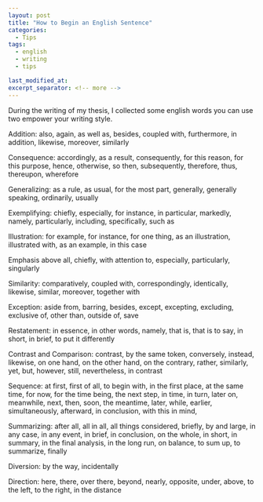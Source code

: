 ```yaml
---
layout: post
title: "How to Begin an English Sentence"
categories:
  - Tips
tags:
  - english
  - writing
  - tips

last_modified_at:
excerpt_separator: <!-- more -->
---
```


During the writing of my thesis, I collected some english words you can use two empower your writing style.

<!-- more -->

Addition:
also, again, as well as, besides, coupled with, furthermore, in addition, likewise, moreover, similarly

Consequence:
accordingly, as a result, consequently, for this reason, for this purpose,
hence, otherwise, so then, subsequently, therefore, thus, thereupon, wherefore

Generalizing:
as a rule, as usual, for the most part,
generally, generally speaking, ordinarily, usually

Exemplifying:
chiefly, especially, for instance, in particular, markedly, namely,
particularly, including, specifically, such as

Illustration:
for example, for instance, for one thing, as an illustration,
illustrated with, as an example, in this case

Emphasis
above all, chiefly, with attention to, especially, particularly, singularly

Similarity:
comparatively, coupled with, correspondingly, identically, likewise, similar, moreover, together with

Exception:
aside from, barring, besides, except, excepting, excluding, exclusive of, other than, outside of, save

Restatement:
in essence, in other words, namely, that is, that is to say,
in short, in brief, to put it differently

Contrast and Comparison:
contrast, by the same token, conversely, instead, likewise,
on one hand, on the other hand, on the contrary, rather,
similarly, yet, but, however, still, nevertheless, in contrast

Sequence:
at first, first of all, to begin with, in the first place, at the same time,
for now, for the time being, the next step, in time, in turn, later on,
meanwhile, next, then, soon, the meantime, later, while, earlier,
simultaneously, afterward, in conclusion, with this in mind,

Summarizing:
after all, all in all, all things considered, briefly, by and large, in any case, in any event,
in brief, in conclusion, on the whole, in short, in summary, in the final analysis,
in the long run, on balance, to sum up, to summarize, finally

Diversion:
by the way, incidentally

Direction:
here, there, over there, beyond, nearly, opposite, under, above,
to the left, to the right, in the distance